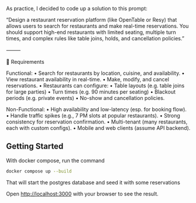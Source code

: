 As practice, I decided to code up a solution to this prompt:

“Design a restaurant reservation platform (like OpenTable or Resy) that allows users to search for restaurants and make real-time reservations. You should support high-end restaurants with limited seating, multiple turn times, and complex rules like table joins, holds, and cancellation policies.”

⸻

🧩 Requirements

Functional:
	•	Search for restaurants by location, cuisine, and availability.
	•	View restaurant availability in real-time.
	•	Make, modify, and cancel reservations.
	•	Restaurants can configure:
	•	Table layouts (e.g. table joins for large parties)
	•	Turn times (e.g. 90 minutes per seating)
	•	Blackout periods (e.g. private events)
	•	No-show and cancellation policies.

Non-Functional:
	•	High availability and low-latency (esp. for booking flow).
	•	Handle traffic spikes (e.g., 7 PM slots at popular restaurants).
	•	Strong consistency for reservation confirmation.
	•	Multi-tenant (many restaurants, each with custom configs).
	•	Mobile and web clients (assume API backend).


## Getting Started

With docker compose, run the command

```bash
docker compose up --build
```

That will start the postgres database and seed it with some reservations


Open [http://localhost:3000](http://localhost:3000) with your browser to see the result.

